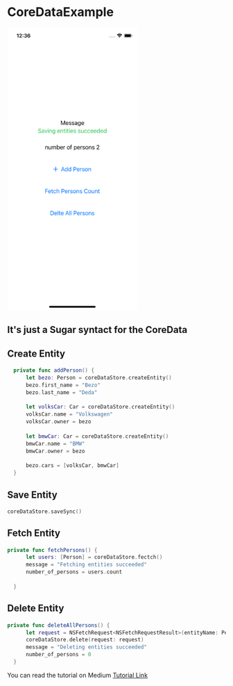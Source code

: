 # CoreDataExample

<img src="https://github.com/deda9/CoreDataExample/blob/main/image.png" width="300px"/>

## It's just a Sugar syntact for the CoreData


## Create Entity
```Swift
  private func addPerson() {
      let bezo: Person = coreDataStore.createEntity()
      bezo.first_name = "Bezo"
      bezo.last_name = "Deda"

      let volksCar: Car = coreDataStore.createEntity()
      volksCar.name = "Volkswagen"
      volksCar.owner = bezo

      let bmwCar: Car = coreDataStore.createEntity()
      bmwCar.name = "BMW"
      bmwCar.owner = bezo

      bezo.cars = [volksCar, bmwCar]
  }
```

## Save Entity
  ```Swift
  coreDataStore.saveSync()

```
## Fetch Entity
```Swift
private func fetchPersons() {
      let users: [Person] = coreDataStore.fectch()
      message = "Fetching entities succeeded"
      number_of_persons = users.count

  }
```


## Delete Entity
```Swift
private func deleteAllPersons() {
      let request = NSFetchRequest<NSFetchRequestResult>(entityName: Person.entityName)
      coreDataStore.delete(request: request)
      message = "Deleting entities succeeded"
      number_of_persons = 0
  }
```


You can read the tutorial on Medium [Tutorial Link](https://deda9.medium.com/ios-core-data-with-sugar-syntax-ef53a0e06efe)
